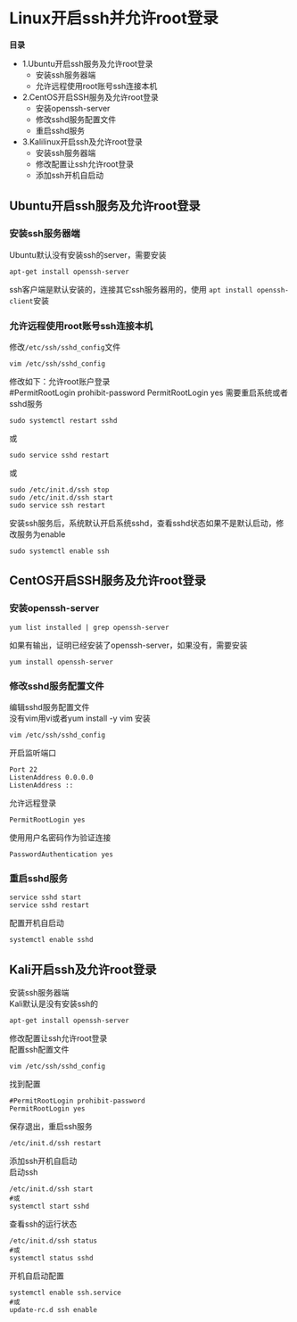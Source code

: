 # Linux开启ssh并允许root登录

**目录**  
- 1.Ubuntu开启ssh服务及允许root登录
  - 安装ssh服务器端
  - 允许远程使用root账号ssh连接本机
- 2.CentOS开启SSH服务及允许root登录
  - 安装openssh-server
  - 修改sshd服务配置文件
  - 重启sshd服务
- 3.Kalilinux开启ssh及允许root登录
  - 安装ssh服务器端
  - 修改配置让ssh允许root登录
  - 添加ssh开机自启动

## Ubuntu开启ssh服务及允许root登录

### 安装ssh服务器端
Ubuntu默认没有安装ssh的server，需要安装  
```
apt-get install openssh-server
```
ssh客户端是默认安装的，连接其它ssh服务器用的，使用 `apt install openssh-client`安装

### 允许远程使用root账号ssh连接本机
修改`/etc/ssh/sshd_config`文件
```
vim /etc/ssh/sshd_config
```
修改如下：允许root账户登录  
<per>
#PermitRootLogin prohibit-password
PermitRootLogin yes
</per>
需要重启系统或者sshd服务  
```
sudo systemctl restart sshd
```
或
```
sudo service sshd restart
```
或
```
sudo /etc/init.d/ssh stop
sudo /etc/init.d/ssh start
sudo service ssh restart
```
安装ssh服务后，系统默认开启系统sshd，查看sshd状态如果不是默认启动，修改服务为enable  
```
sudo systemctl enable ssh
```


## CentOS开启SSH服务及允许root登录

### 安装openssh-server
```
yum list installed | grep openssh-server
```
如果有输出，证明已经安装了openssh-server，如果没有，需要安装
```
yum install openssh-server
```
### 修改sshd服务配置文件
编辑sshd服务配置文件  
没有vim用vi或者yum install -y vim 安装  
```
vim /etc/ssh/sshd_config
```
开启监听端口
```
Port 22
ListenAddress 0.0.0.0
ListenAddress ::
```
允许远程登录
```
PermitRootLogin yes
```
使用用户名密码作为验证连接
```
PasswordAuthentication yes
```

### 重启sshd服务
```
service sshd start
service sshd restart
```
配置开机自启动
```
systemctl enable sshd
```


## Kali开启ssh及允许root登录
安装ssh服务器端  
Kali默认是没有安装ssh的  
```
apt-get install openssh-server
```
修改配置让ssh允许root登录  
配置ssh配置文件  
```
vim /etc/ssh/sshd_config
```
找到配置
```
#PermitRootLogin prohibit-password
PermitRootLogin yes
```
保存退出，重启ssh服务
```
/etc/init.d/ssh restart
```
添加ssh开机自启动  
启动ssh  
```
/etc/init.d/ssh start
#或
systemctl start sshd
```
查看ssh的运行状态
```
/etc/init.d/ssh status
#或
systemctl status sshd
```
开机自启动配置
```
systemctl enable ssh.service
#或
update-rc.d ssh enable
```
